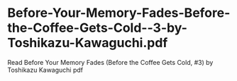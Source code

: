 # Before-Your-Memory-Fades-Before-the-Coffee-Gets-Cold--3-by-Toshikazu-Kawaguchi.pdf
Read Before Your Memory Fades (Before the Coffee Gets Cold, #3) by Toshikazu Kawaguchi pdf

